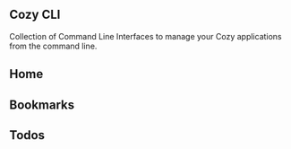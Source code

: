 ## Cozy CLI

Collection of Command Line Interfaces to manage your Cozy applications
from the command line.

## Home



## Bookmarks

## Todos

